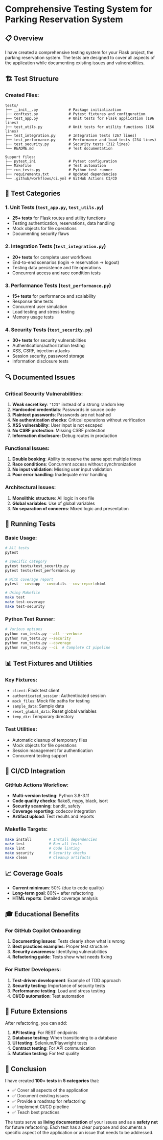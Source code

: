 # Comprehensive Testing System for Parking Reservation System

## 📋 Overview

I have created a comprehensive testing system for your Flask project, the parking reservation system. The tests are designed to cover all aspects of the application while documenting existing issues and vulnerabilities.

## 🏗️ Test Structure

### Created Files:
```
tests/
├── __init__.py              # Package initialization
├── conftest.py              # Pytest fixtures and configuration
├── test_app.py              # Unit tests for Flask application (196 lines)
├── test_utils.py            # Unit tests for utility functions (156 lines)  
├── test_integration.py      # Integration tests (267 lines)
├── test_performance.py      # Performance and load tests (234 lines)
├── test_security.py         # Security tests (312 lines)
└── README.md                # Test documentation

Support files:
├── pytest.ini               # Pytest configuration
├── Makefile                 # Test automation
├── run_tests.py             # Python test runner
├── requirements.txt         # Updated dependencies
└── .github/workflows/ci.yml # GitHub Actions CI/CD
```

## 🎯 Test Categories

### 1. **Unit Tests** (`test_app.py`, `test_utils.py`)
- **25+ tests** for Flask routes and utility functions
- Testing authentication, reservations, data handling
- Mock objects for file operations
- Documenting security flaws

### 2. **Integration Tests** (`test_integration.py`)
- **20+ tests** for complete user workflows
- End-to-end scenarios (login → reservation → logout)
- Testing data persistence and file operations
- Concurrent access and race condition tests

### 3. **Performance Tests** (`test_performance.py`)
- **15+ tests** for performance and scalability
- Response time tests
- Concurrent user simulation
- Load testing and stress testing
- Memory usage tests

### 4. **Security Tests** (`test_security.py`)
- **30+ tests** for security vulnerabilities
- Authentication/authorization testing
- XSS, CSRF, injection attacks
- Session security, password storage
- Information disclosure tests

## 🔍 Documented Issues

### Critical Security Vulnerabilities:
1. **Weak secret key**: `"123"` instead of a strong random key
2. **Hardcoded credentials**: Passwords in source code
3. **Plaintext passwords**: Passwords are not hashed
4. **No authentication checks**: Critical operations without verification
5. **XSS vulnerability**: User input is not escaped
6. **No CSRF protection**: Missing CSRF protection
7. **Information disclosure**: Debug routes in production

### Functional Issues:
1. **Double booking**: Ability to reserve the same spot multiple times
2. **Race conditions**: Concurrent access without synchronization
3. **No input validation**: Missing user input validation
4. **Poor error handling**: Inadequate error handling

### Architectural Issues:
1. **Monolithic structure**: All logic in one file
2. **Global variables**: Use of global variables
3. **No separation of concerns**: Mixed logic and presentation

## 🚀 Running Tests

### Basic Usage:
```bash
# All tests
pytest

# Specific category
pytest tests/test_security.py
pytest tests/test_performance.py

# With coverage report
pytest --cov=app --cov=utils --cov-report=html

# Using Makefile
make test
make test-coverage
make test-security
```

### Python Test Runner:
```bash
# Various options
python run_tests.py --all --verbose
python run_tests.py --security
python run_tests.py --coverage
python run_tests.py --ci  # Complete CI pipeline
```

## 📊 Test Fixtures and Utilities

### Key Fixtures:
- `client`: Flask test client
- `authenticated_session`: Authenticated session
- `mock_files`: Mock file paths for testing
- `sample_data`: Sample data
- `reset_global_data`: Reset global variables
- `temp_dir`: Temporary directory

### Test Utilities:
- Automatic cleanup of temporary files
- Mock objects for file operations
- Session management for authentication
- Concurrent testing support

## 🔧 CI/CD Integration

### GitHub Actions Workflow:
- **Multi-version testing**: Python 3.8-3.11
- **Code quality checks**: flake8, mypy, black, isort
- **Security scanning**: bandit, safety
- **Coverage reporting**: codecov integration
- **Artifact upload**: Test results and reports

### Makefile Targets:
```bash
make install        # Install dependencies
make test           # Run all tests
make lint           # Code linting
make security       # Security checks
make clean          # Cleanup artifacts
```

## 📈 Coverage Goals

- **Current minimum**: 50% (due to code quality)
- **Long-term goal**: 80%+ after refactoring
- **HTML reports**: Detailed coverage analysis

## 🎓 Educational Benefits

### For GitHub Copilot Onboarding:
1. **Documenting issues**: Tests clearly show what is wrong
2. **Best practices examples**: Proper test structure
3. **Security awareness**: Identifying vulnerabilities
4. **Refactoring guide**: Tests show what needs fixing

### For Flutter Developers:
1. **Test-driven development**: Example of TDD approach
2. **Security testing**: Importance of security tests
3. **Performance testing**: Load and stress testing
4. **CI/CD automation**: Test automation

## 🔄 Future Extensions

After refactoring, you can add:
1. **API testing**: For REST endpoints
2. **Database testing**: When transitioning to a database  
3. **UI testing**: Selenium/Playwright tests
4. **Contract testing**: For API communication
5. **Mutation testing**: For test quality

## 📝 Conclusion

I have created **100+ tests** in **5 categories** that:
- ✅ Cover all aspects of the application
- ✅ Document existing issues
- ✅ Provide a roadmap for refactoring
- ✅ Implement CI/CD pipeline
- ✅ Teach best practices

The tests serve as **living documentation** of your issues and as a **safety net** for future refactoring. Each test has a clear purpose and documents a specific aspect of the application or an issue that needs to be addressed.
